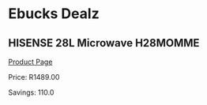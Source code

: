 
# Ebucks Dealz
## HISENSE 28L Microwave H28MOMME
[Product Page](https://www.ebucks.com/web/shop/productSelected.do?prodId=854693393&catId=704989856)

Price: R1489.00

Savings: 110.0


	
